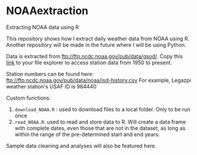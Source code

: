 # NOAAextraction
Extracting NOAA data using R

This repository shows how I extract daily weather data from NOAA using R. Another repository will be made in the future where I will be using Python.

Data is extracted from ftp://ftp.ncdc.noaa.gov/pub/data/gsod/. Copy this [link](ftp://ftp.ncdc.noaa.gov/pub/data/gsod/) to your file explorer to access station data from 1950 to present.

Station numbers can be found here:  
    ftp://ftp.ncdc.noaa.gov/pub/data/noaa/isd-history.csv
For example, Legazpi weather station's USAF ID is 984440

Custom functions:
1. `download_NOAA.R` : used to download files to a local folder. Only to be run once
2. `read_NOAA.R`: used to read and store data to R. Will create a data frame with complete dates, even those that are not in the dataset, as long as within the range of the pre-determined start and end years.

Sample data cleaning and analyses will also be featured here.
